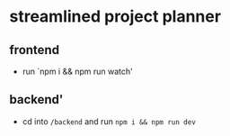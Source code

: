 # streamlined project planner

## frontend
- run `npm i && npm run watch'

## backend'
- cd into `/backend` and run `npm i && npm run dev`
